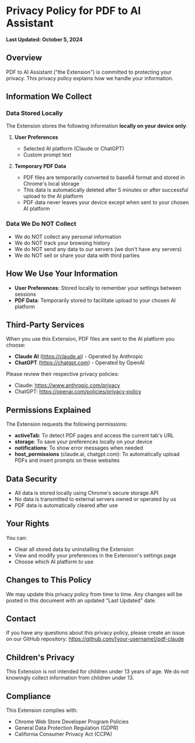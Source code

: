 # Privacy Policy for PDF to AI Assistant

**Last Updated: October 5, 2024**

## Overview

PDF to AI Assistant ("the Extension") is committed to protecting your privacy. This privacy policy explains how we handle your information.

## Information We Collect

### Data Stored Locally

The Extension stores the following information **locally on your device only**:

1. **User Preferences**
   - Selected AI platform (Claude or ChatGPT)
   - Custom prompt text

2. **Temporary PDF Data**
   - PDF files are temporarily converted to base64 format and stored in Chrome's local storage
   - This data is automatically deleted after 5 minutes or after successful upload to the AI platform
   - PDF data never leaves your device except when sent to your chosen AI platform

### Data We Do NOT Collect

- We do NOT collect any personal information
- We do NOT track your browsing history
- We do NOT send any data to our servers (we don't have any servers)
- We do NOT sell or share your data with third parties

## How We Use Your Information

- **User Preferences**: Stored locally to remember your settings between sessions
- **PDF Data**: Temporarily stored to facilitate upload to your chosen AI platform

## Third-Party Services

When you use this Extension, PDF files are sent to the AI platform you choose:

- **Claude AI** (https://claude.ai) - Operated by Anthropic
- **ChatGPT** (https://chatgpt.com) - Operated by OpenAI

Please review their respective privacy policies:
- Claude: https://www.anthropic.com/privacy
- ChatGPT: https://openai.com/policies/privacy-policy

## Permissions Explained

The Extension requests the following permissions:

- **activeTab**: To detect PDF pages and access the current tab's URL
- **storage**: To save your preferences locally on your device
- **notifications**: To show error messages when needed
- **host_permissions** (claude.ai, chatgpt.com): To automatically upload PDFs and insert prompts on these websites

## Data Security

- All data is stored locally using Chrome's secure storage API
- No data is transmitted to external servers owned or operated by us
- PDF data is automatically cleared after use

## Your Rights

You can:
- Clear all stored data by uninstalling the Extension
- View and modify your preferences in the Extension's settings page
- Choose which AI platform to use

## Changes to This Policy

We may update this privacy policy from time to time. Any changes will be posted in this document with an updated "Last Updated" date.

## Contact

If you have any questions about this privacy policy, please create an issue on our GitHub repository:
https://github.com/[your-username]/pdf-claude

## Children's Privacy

This Extension is not intended for children under 13 years of age. We do not knowingly collect information from children under 13.

## Compliance

This Extension complies with:
- Chrome Web Store Developer Program Policies
- General Data Protection Regulation (GDPR)
- California Consumer Privacy Act (CCPA)
